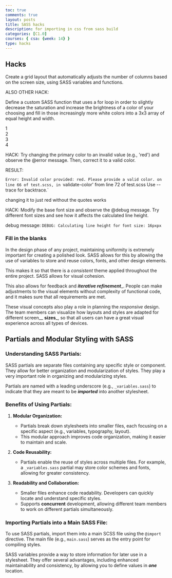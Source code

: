 ```yaml
---
toc: true
comments: true
layout: posts
title: SASS hacks
description: for importing in css from sass build
categories: [C1.0]
courses: { csa: {week: 14} }
type: hacks
---
```


## Hacks

Create a grid layout that automatically adjusts the number of columns based on the screen size, using SASS variables and functions.

ALSO OTHER HACK:

Define a custom SASS function that uses a for loop in order to slightly decrease the saturation and increase the brightness of a color of your choosing and fill in those increasingly more white colors into a 3x3 array of equal height and width.


<html>

<head>
  <link rel="stylesheet" href="/stud/sass/output.css">
  <title>Responsive Grid Layout test</title>
</head>
<body>
  <div class="grid-container">
    <div class="grid-item">1</div>
    <div class="grid-item">2</div>
    <div class="grid-item">3</div>
    <div class="grid-item">4</div>
</div>
    <div class="color-square">
    <div></div>
    <div></div>
    <div></div>
    <div></div>
    <div></div>
    <div></div>
    <div></div>
    <div></div>
    <div></div>
  </div>
</body>
</html>

HACK: Try changing the primary color to an invalid value (e.g., 'red') and observe the @error message. Then, correct it to a valid color.

RESULT:

`Error: Invalid color provided: red. Please provide a valid color.
        on line 66 of test.scss, in `validate-color'
        from line 72 of test.scss
  Use --trace for backtrace.`

changing it to just red without the quotes works 

HACK: Modify the base font size and observe the @debug message. Try different font sizes and see how it affects the calculated line height.

debug message: `DEBUG: Calculating line height for font size: 16pxpx`


### Fill in the blanks

In the design phase of any project, maintaining uniformity is extremely important for creating a polished look. SASS allows for this by allowing the use of variables to store and reuse colors, fonts, and other design elements.

This makes it so that there is a _consistent_ theme applied throughout the entire project. SASS allows for visual cohesion.

This also allows for feedback and ___iterative refinement____. People can make adjustments to the visual elements without complexity of functional code, and it makes sure that all requirements are met. 

These visual concepts also play a role in planning the _responsive_ design. The team members can visualize how layouts and styles are adapted for different screen__ ____sizes_____, so that all users can have a great visual experience across all types of devices.




## Partials and Modular Styling with SASS

### Understanding SASS Partials:

SASS partials are separate files containing any specific style or component. They allow for better organization and modularization of styles. They play a very important role in organizing and modularizing styles. 

Partials are named with a leading underscore (e.g., `_variables.sass`) to indicate that they are meant to be ___imported___ into another stylesheet.

### Benefits of Using Partials:

1. **Modular Organization:**
   - Partials break down stylesheets into smaller files, each focusing on a specific aspect (e.g., variables, typography, layout).
   - This modular approach improves code organization, making it easier to maintain and scale.

2. **Code Reusability:**
   - Partials enable the reuse of styles across multiple files. For example, a `_variables.sass` partial may store color schemes and fonts, allowing for greater consistency.

3. **Readability and Collaboration:**
   - Smaller files enhance code readability. Developers can quickly locate and understand specific styles.
   - Supports ____concurrent____ development, allowing different team members to work on different partials simultaneously.

### Importing Partials into a Main SASS File:

To use SASS partials, import them into a main SCSS file using the `@import` directive. The main file (e.g., `main.sass`) serves as the entry point for compiling styles.


SASS variables provide a way to store information for later use in a stylesheet. They offer several advantages, including enhanced maintainability and consistency, by allowing you to define values in ___one___ location.